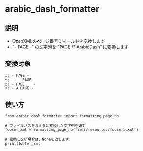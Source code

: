 arabic_dash_formatter
===

## 説明
- OpenXMLのページ番号フィールドを変換します
- "- PAGE -" の文字列を "PAGE /* ArabicDash" に変換します

## 変換対象
```
○: - PAGE - 
○: -    PAGE -
○: - PAGE    -
✗: - A PAGE -
```


## 使い方
```
from arabic_dash_formatter import formatting_page_no

# ファイルパスを与えると変換した文字列を返す
footer_xml = formatting_page_no("test/resources/footer1.xml")

# 変換しない場合は、Noneを返します
print(footer_xml)
```